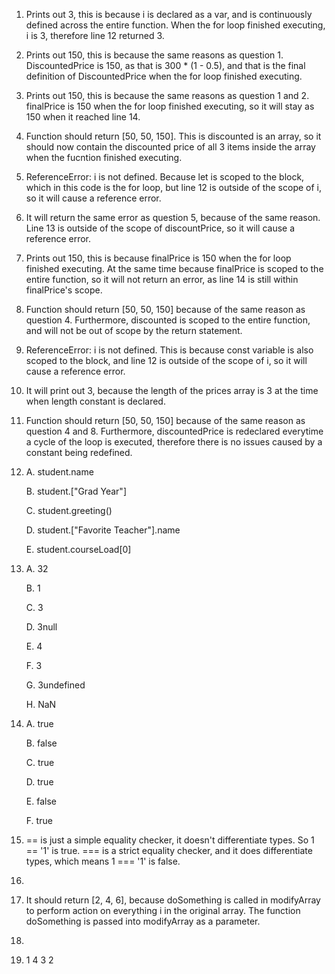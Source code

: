 1. Prints out 3, this is because i is declared as a var, and is continuously defined across the entire function. When the for loop finished executing, i is 3, therefore line 12 returned 3.
2. Prints out 150, this is because the same reasons as question 1. DiscountedPrice is 150, as that is 300 * (1 - 0.5), and that is the final definition of DiscountedPrice when the for loop finished executing.
3. Prints out 150, this is because the same reasons as question 1 and 2. finalPrice is 150 when the for loop finished executing, so it will stay as 150 when it reached line 14.
4. Function should return [50, 50, 150]. This is discounted is an array, so it should now contain the discounted price of all 3 items inside the array when the fucntion finished executing.
5. ReferenceError: i is not defined. Because let is scoped to the block, which in this code is the for loop, but line 12 is outside of the scope of i, so it will cause a reference error.
6. It will return the same error as question 5, because of the same reason. Line 13 is outside of the scope of discountPrice, so it will cause a reference error.
7. Prints out 150, this is because finalPrice is 150 when the for loop finished executing. At the same time because finalPrice is scoped to the entire function, so it will not return an error, as line 14 is still within finalPrice's scope.
8. Function should return [50, 50, 150] because of the same reason as question 4. Furthermore, discounted is scoped to the entire function, and will not be out of scope by the return statement.
9. ReferenceError: i is not defined. This is because const variable is also scoped to the block, and line 12 is outside of the scope of i, so it will cause a reference error.
10. It will print out 3, because the length of the prices array is 3 at the time when length constant is declared.
11. Function should return [50, 50, 150] because of the same reason as question 4 and 8. Furthermore, discountedPrice is redeclared everytime a cycle of the loop is executed, therefore there is no issues caused by a constant being redefined.
12. A. student.name
    
    B. student.["Grad Year"]

    C. student.greeting()

    D. student.["Favorite Teacher"].name

    E. student.courseLoad[0]

13. A. 32

    B. 1
    
    C. 3

    D. 3null

    E. 4

    F. 3

    G. 3undefined

    H. NaN

14. A. true

    B. false

    C. true

    D. true

    E. false

    F. true

15. == is just a simple equality checker, it doesn't differentiate types. So 1 == '1' is true. === is a strict equality checker, and it does differentiate types, which means 1 === '1' is false.
16. 
17. It should return [2, 4, 6], because doSomething is called in modifyArray to perform action on everything i in the original array. The function doSomething is passed into modifyArray as a parameter.
18. 
19. 1
    4
    3
    2


